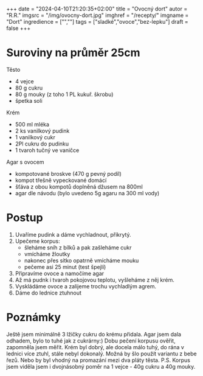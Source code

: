 
+++
date = "2024-04-10T21:20:35+02:00"
title = "Ovocný dort"
autor = "R.R."
imgsrc = "/img/ovocny-dort.jpg"
imghref = "/recepty/"
imgname = "Dort"
ingredience = ["",""]
tags = ["sladké","ovoce","bez-lepku"]
draft = false
+++


# Suroviny na průměr 25cm
Těsto 
- 4 vejce 
- 80 g cukru 
- 80 g mouky (z toho 1 PL kukuř. škrobu)
- špetka soli

Krém
- 500 ml mléka
- 2 ks vanilkový pudink
- 1 vanilkový cukr
- 2Pl cukru do pudinku 
- 1 tvaroh tučný  ve vaničce

Agar s ovocem
- kompotované broskve (470 g pevný podíl)
- kompot třešně vypeckované domácí
- šťáva z obou kompotů doplněná džusem na 800ml
- agar dle návodu (bylo uvedeno 5g agaru na 300 ml vody)

# Postup

1. Uvaříme pudink a dáme vychladnout, přikrytý.
2. Upečeme korpus:
    - šleháme sníh z bílků a pak zašleháme cukr
    - vmícháme žloutky
    - nakonec přes sítko opatrně vmícháme mouku
    - pečeme asi 25 minut (test špejlí)
3. Připravíme ovoce a namočíme agar
4. Až má pudnk i tvaroh pokojovou teplotu, vyšleháme z něj krém.
5. Vyskládáme ovoce a zalijeme trochu vychladlým agrem.
6. Dáme do lednice ztuhnout

# Poznámky
Ještě jsem minimálně 3 lžičky cukru do krému přidala. Agar jsem dala odhadem, bylo to tuhé jak z cukrárny:)
Dobu pečení korpusu ověřit, zapomněla jsem měřit. 
Krém byl dobrý, ale docela málo tuhý, do rána v lednici více ztuhl, stále nebyl dokonalý. Možná by šlo použít variantu z bebe řezů. 
Nebo by byl vhodný na promazání mezi dva pláty těsta.
P.S. Korpus jsem viděla jsem i dvojnásobný poměr na 1 vejce - 40g cukru a 40g mouky.

<!-- --> 